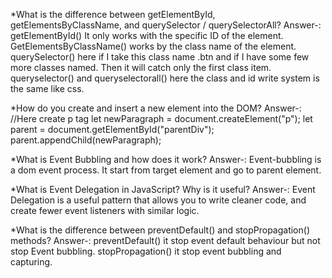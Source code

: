 *What is the difference between getElementById, getElementsByClassName, and querySelector / querySelectorAll?
Answer-: 
getElementById() It only works with the specific ID of the element.
GetElementsByClassName() works by the class name of the element.
querySelector() here if I take this class name .btn and if I have some few more classes named. Then it will catch only the first class item.
queryselector() and queryselectorall() here the class and id write system is the same like css.

*How do you create and insert a new element into the DOM?
Answer-: 
//Here create p tag
let newParagraph =
document.createElement("p");
let parent = document.getElementById("parentDiv");
parent.appendChild(newParagraph);

*What is Event Bubbling and how does it work?
Answer-: Event-bubbling is a dom event process. It start from target element  and go to parent element.

*What is Event Delegation in JavaScript? Why is it useful?
Answer-: Event Delegation is a useful pattern that allows you to write cleaner code, and create fewer event listeners with similar logic.


*What is the difference between preventDefault() and stopPropagation() methods?
Answer-: 
preventDefault() it stop event default behaviour but not stop Event bubbling.
stopPropagation() it stop event bubbling and capturing.
